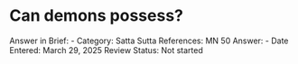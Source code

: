 # Can demons possess?

Answer in Brief: -
 Category: Satta
Sutta References: MN 50
Answer: -
Date Entered: March 29, 2025
Review Status: Not started